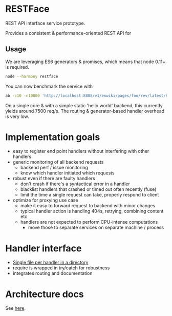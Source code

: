 RESTFace
========

REST API interface service prototype.

Provides a consistent & performance-oriented REST API for 

Usage
-----
We are leveraging ES6 generators & promises, which means that node 0.11+ is
required.

```sh
node --harmony restface
```

You can now benchmark the service with
```sh
ab -c10 -n10000 'http://localhost:8888/v1/enwiki/pages/foo/rev/latest/html'
```
On a single core & with a simple static 'hello world' backend, this currently
yields around 7500 req/s. The routing & generator-based handler overhead is
very low.

Implementation goals
====================
- easy to register end point handlers without interfering with other handlers
- generic monitoring of all backend requests
	- backend perf / issue monitoring
	- know which handler initiated which requests
- robust even if there are faulty handlers
	- don't crash if there's a syntactical error in a handler
	- blacklist handlers that crashed or timed out often recently (fuse)
	- limit the time a single request can take, properly respond to client
- optimize for proxying use case
	- make it easy to forward request to backend with minor changes
	- typical handler action is handling 404s, retrying, combining content etc
	- handlers are not expected to perform CPU-intense computations
		- move those to separate services on separate machine / process

Handler interface
=================
- [Single file per handler in a directory](https://github.com/gwicke/restface/blob/master/handlers/)
- require is wrapped in try/catch for robustness
- integrates routing and documentation

Architecture docs
=================

See [here](https://github.com/gwicke/restface/blob/master/doc/Architecture.md).

